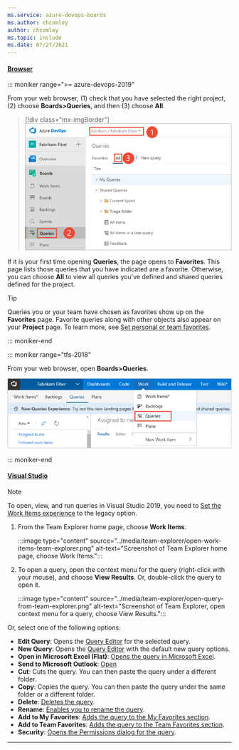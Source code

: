 ```yaml
---
ms.service: azure-devops-boards
ms.author: chcomley
author: chcomley
ms.topic: include
ms.date: 07/27/2021
---
```


#### [Browser](#tab/browser/)


::: moniker range=">= azure-devops-2019"

From your web browser, (1) check that you have selected the right project, (2) choose **Boards>Queries**, and then (3) choose **All**. 
 
> [!div class="mx-imgBorder"]  
> ![Open Boards>Queries, vertical nav](../queries/media/view-run-queries/open-queries-vert.png) 

If it is your first time opening **Queries**, the page opens to **Favorites**. This page lists those queries that you have indicated are a favorite.  Otherwise, you can choose **All** to view all queries you've defined and shared queries defined for the project.  

> [!TIP] 
> Queries you or your team have chosen as favorites show up on the **Favorites** page. Favorite queries along with other objects also appear on your **Project** page. To learn more, see [Set personal or team favorites](../../project/navigation/set-favorites.md). 

::: moniker-end


::: moniker range="tfs-2018"  

From your web browser, open **Boards>Queries**. 

![From your web browser, open Boards>Queries](../queries/media/view-run-queries/open-hub-page.png)  

::: moniker-end

#### [Visual Studio](#tab/visual-studio/)

> [!NOTE]  
> To open, view, and run queries in Visual Studio 2019, you need to [Set the Work Items experience](../work-items/set-work-item-experience-vs.md) to the legacy option. 


1. From the Team Explorer home page, choose **Work Items**. 
  
	:::image type="content" source="../media/team-explorer/open-work-items-team-explorer.png" alt-text="Screenshot of Team Explorer home page, choose Work Items.":::

1. To open a query, open the context menu for the query (right-click with your mouse), and choose **View Results**. Or, double-click the query to open it. 

	:::image type="content" source="../media/team-explorer/open-query-from-team-explorer.png" alt-text="Screenshot of Team Explorer, open context menu for a query, choose View Results.":::

Or, select one of the following options:

- **Edit Query**: Opens the [Query Editor](../queries/using-queries.md) for the selected query.
- **New Query**: Opens the [Query Editor](../queries/using-queries.md) with the default new query options.
- **Open in Microsoft Excel (Flat)**: [Opens the query in Microsoft Excel](../backlogs/office/bulk-add-modify-work-items-excel.md). 
- **Send to Microsoft Outlook**: [Open](../queries/share-plans.md)
- **Cut**: Cuts the query. You can then paste the query under a different folder. 
- **Copy**: Copies the query. You can then paste the query under the same folder or a different folder. 
- **Delete**: [Deletes the query](../queries/organize-queries.md).  
- **Rename**: [Enables you to rename the query](../queries/organize-queries.md). 
- **Add to My Favorites**: [Adds the query to the My Favorites section](../queries/view-run-query.md). 
- **Add to Team Favorites**: [Adds the query to the Team Favorites section](../queries/view-run-query.md). 
- **Security**: [Opens the Permissions dialog for the query](../queries/set-query-permissions.md). 

* * *
